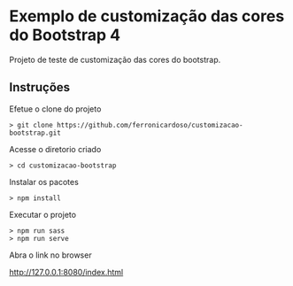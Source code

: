 # Exemplo de customização das cores do Bootstrap 4

Projeto de teste de customização das cores do bootstrap.

## Instruções

Efetue o clone do projeto
```
> git clone https://github.com/ferronicardoso/customizacao-bootstrap.git
```

Acesse o diretorio criado

```
> cd customizacao-bootstrap
```
Instalar os pacotes

```
> npm install
```
Executar o projeto
```
> npm run sass
> npm run serve
```

Abra o link no browser 

http://127.0.0.1:8080/index.html
